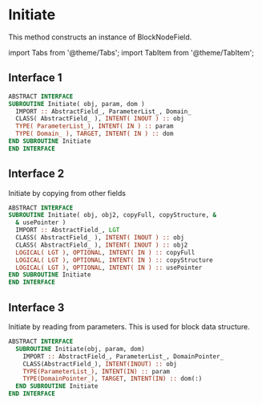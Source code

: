 # Initiate

This method constructs an instance of BlockNodeField.

import Tabs from '@theme/Tabs';
import TabItem from '@theme/TabItem';

## Interface 1

<Tabs>

<TabItem value="1" label="Interface 1" default>

```fortran
ABSTRACT INTERFACE
SUBROUTINE Initiate( obj, param, dom )
  IMPORT :: AbstractField_, ParameterList_, Domain_
  CLASS( AbstractField_ ), INTENT( INOUT ) :: obj
  TYPE( ParameterList_), INTENT( IN ) :: param
  TYPE( Domain_ ), TARGET, INTENT( IN ) :: dom
END SUBROUTINE Initiate
END INTERFACE
```

</TabItem>

<TabItem value="close" label="↢" default>

</TabItem>

</Tabs>

## Interface 2

<Tabs>

<TabItem value="2" label="Interface 2">

Initiate by copying from other fields

```fortran
ABSTRACT INTERFACE
SUBROUTINE Initiate( obj, obj2, copyFull, copyStructure, &
  & usePointer )
  IMPORT :: AbstractField_, LGT
  CLASS( AbstractField_ ), INTENT( INOUT ) :: obj
  CLASS( AbstractField_ ), INTENT( INOUT ) :: obj2
  LOGICAL( LGT ), OPTIONAL, INTENT( IN ) :: copyFull
  LOGICAL( LGT ), OPTIONAL, INTENT( IN ) :: copyStructure
  LOGICAL( LGT ), OPTIONAL, INTENT( IN ) :: usePointer
END SUBROUTINE Initiate
END INTERFACE
```

</TabItem>

<TabItem value="close" label="↢" default>

</TabItem>

</Tabs>

## Interface 3

<Tabs>

<TabItem value="3" label="Interface 3">

Initiate by reading from parameters. This is used for block data structure.

```fortran
ABSTRACT INTERFACE
  SUBROUTINE Initiate(obj, param, dom)
    IMPORT :: AbstractField_, ParameterList_, DomainPointer_
    CLASS(AbstractField_), INTENT(INOUT) :: obj
    TYPE(ParameterList_), INTENT(IN) :: param
    TYPE(DomainPointer_), TARGET, INTENT(IN) :: dom(:)
  END SUBROUTINE Initiate
END INTERFACE
```

</TabItem>

<TabItem value="close" label="↢" default>

</TabItem>

</Tabs>
